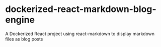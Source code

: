 # dockerized-react-markdown-blog-engine
A Dockerized React project using react-markdown to display markdown files as blog posts
